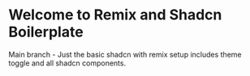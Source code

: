 # Welcome to Remix and Shadcn Boilerplate
Main branch - Just the basic shadcn with remix setup
includes theme toggle and all shadcn components. 
